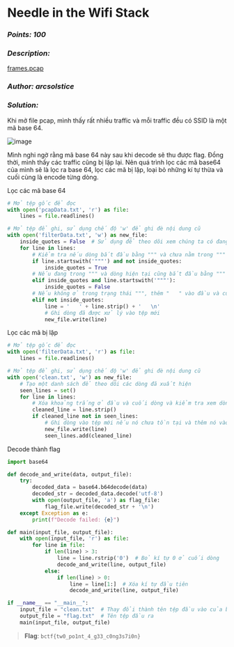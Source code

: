 
# Needle in the Wifi Stack

### _Points: 100_

### _Description:_

[frames.pcap](https://github.com/shmily-2010/CTF_Writeups/blob/55f9bbf76462275cd90b104d1e283a4cf5f04c7a/BuckeyeCTF/Misc/Needle%20in%20the%20Wifi%20Stack/frames.pcap)

### _Author: arcsolstice_

### _Solution:_

Khi mở file pcap, mình thấy rất nhiều traffic và mỗi traffic đều có SSID là một mã base 64. 

![image](https://github.com/shmily-2010/CTF_Writeups/assets/112896213/90ee1272-6789-494d-9804-6c824044a30d)

Mình nghi ngờ rằng mã base 64 này sau khi decode sẽ thu được flag. Đồng thời, mình thấy các traffic cũng bị lặp lại. Nên quá trình lọc các mã base64 của mình sẽ là lọc ra base 64, lọc các mã bị lặp, loại bỏ những kí tự thừa và cuối cùng là encode từng dòng. 

Lọc các mã base 64
```Python
# Mở tệp gốc để đọc
with open('pcapData.txt', 'r') as file:
    lines = file.readlines()

# Mở tệp để ghi, sử dụng chế độ 'w' để ghi đè nội dung cũ
with open('filterData.txt', 'w') as new_file:
    inside_quotes = False  # Sử dụng để theo dõi xem chúng ta có đang ở trong dòng chứa """ hay không
    for line in lines:
        # Kiểm tra nếu dòng bắt đầu bằng """ và chưa nằm trong """ trước đó
        if line.startswith('"""') and not inside_quotes:
            inside_quotes = True
        # Nếu đang trong """ và dòng hiện tại cũng bắt đầu bằng """ thì thoát khỏi trạng thái """
        elif inside_quotes and line.startswith('"""'):
            inside_quotes = False
        # Nếu không ở trong trạng thái """, thêm "   " vào đầu và cuối dòng
        elif not inside_quotes:
            line = '   ' + line.strip() + '   \n'
            # Ghi dòng đã được xử lý vào tệp mới
            new_file.write(line)
```

Lọc các mã bị lặp
```Python
# Mở tệp gốc để đọc
with open('filterData.txt', 'r') as file:
    lines = file.readlines()

# Mở tệp để ghi, sử dụng chế độ 'w' để ghi đè nội dung cũ
with open('clean.txt', 'w') as new_file:
    # Tạo một danh sách để theo dõi các dòng đã xuất hiện
    seen_lines = set()
    for line in lines:
        # Xóa khoảng trắng ở đầu và cuối dòng và kiểm tra xem dòng đã tồn tại chưa
        cleaned_line = line.strip()
        if cleaned_line not in seen_lines:
            # Ghi dòng vào tệp mới nếu nó chưa tồn tại và thêm nó vào danh sách
            new_file.write(line)
            seen_lines.add(cleaned_line)
```

Decode thành flag
```Python
import base64

def decode_and_write(data, output_file):
    try:
        decoded_data = base64.b64decode(data)
        decoded_str = decoded_data.decode('utf-8')
        with open(output_file, 'a') as flag_file:
            flag_file.write(decoded_str + '\n')
    except Exception as e:
        print(f"Decode failed: {e}")

def main(input_file, output_file):
    with open(input_file, 'r') as file:
        for line in file:
            if len(line) > 3:
                line = line.rstrip('0')  # Bỏ kí tự 0 ở cuối dòng
                decode_and_write(line, output_file)
            else:
                if len(line) > 0:
                    line = line[1:]  # Xóa kí tự đầu tiên
                    decode_and_write(line, output_file)

if __name__ == "__main__":
    input_file = "clean.txt"  # Thay đổi thành tên tệp đầu vào của bạn
    output_file = "flag.txt"  # Tên tệp đầu ra
    main(input_file, output_file)
```

> **Flag**: `bctf{tw0_po1nt_4_g33_c0ng3s7i0n}`
